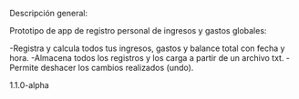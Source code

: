 Descripción general:

Prototipo de app de registro personal de ingresos y gastos globales:

-Registra y calcula todos tus ingresos, gastos y balance total con fecha y hora.
-Almacena todos los registros y los carga a partir de un archivo txt.
-Permite deshacer los cambios realizados (undo).

1.1.0-alpha
